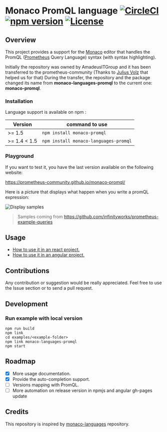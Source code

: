 # Monaco PromQL language [![CircleCI](https://circleci.com/gh/prometheus-community/monaco-promql.svg?style=shield)](https://circleci.com/gh/prometheus-community/monaco-promql) [![npm version](https://badge.fury.io/js/monaco-promql.svg)](https://badge.fury.io/js/monaco-languages-promql) [![License](https://img.shields.io/:license-mit-blue.svg)](LICENSE.md)

## Overview

This project provides a support for the [Monaco](https://microsoft.github.io/monaco-editor/) editor that handles the PromQL ([Prometheus](https://prometheus.io/docs/introduction/overview/) Query Language) syntax (with syntax highlighting).

Initially the repository was owned by AmadeusITGroup and it has been transferred to the prometheus-community (Thanks to [Julius Volz](https://github.com/juliusv) that helped us for that)
During the transfer, the repository and the package changed its name from **monaco-languages-promql** to the current one: **monaco-promql**.

### Installation
Language support is available on npm :

| Version         | command to use                        |
| --------------- | ------------------------------------- |
| >= 1.5          | `npm install monaco-promql`           |
| >= 1.4 < 1.5    | `npm install monaco-languages-promql` |

### Playground
If you want to test it, you have the last version available on the following website:

https://prometheus-community.github.io/monaco-promql/

Here is a picture that displays what happen when you write a promQL expression:

![Display samples](./docs/samples.png)
> Samples coming from https://github.com/infinityworks/prometheus-example-queries

## Usage

- [How to use it in an react project.](docs/react_integration.md)
- [How to use it in an angular project.](docs/angular_integration.md)

## Contributions
Any contribution or suggestion would be really appreciated. Feel free to use the Issue section or to send a pull request.

## Development
### Run example with local version
```shell script
npm run build
npm link
cd examples/<example-folder>
npm link monaco-languages-promql
npm start
```

## Roadmap
- [x] More usage documentation.
- [x] Provide the auto-completion support.
- [ ] Versions mapping with PromQL.
- [ ] More automation on release version in npmjs and angular gh-pages update

## Credits
This repository is inspired by [monaco-languages](https://github.com/microsoft/monaco-languages) repository.
